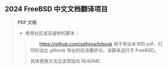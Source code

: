 ## 2024 FreeBSD 中文文档翻译项目

> **PDF 文档**
>
> - 使用社区成员提供的脚本：
>   
>> 　　<https://github.com/safreya/tobook> 用于导出本书的 pdf，打印的话比 gitbook 导出的应该要好点。该脚本运行于 FreeBSD。
>> 
>> 具体使用方法见该项目的 README.



